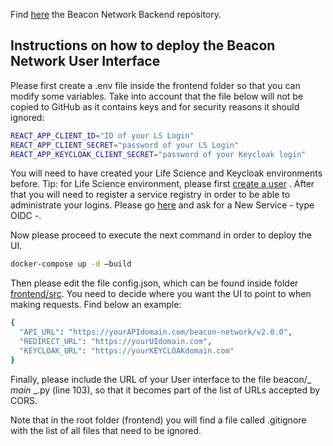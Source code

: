 Find [here](https://github.com/elixir-europe/beacon-network-backend) the Beacon Network Backend repository.

## Instructions on how to deploy the Beacon Network User Interface

Please first create a .env file inside the frontend folder so that you can modify some variables. Take into account that the file below will not be copied to GitHub as it contains keys and for security reasons it should ignored: 

```bash
REACT_APP_CLIENT_ID="ID of your LS Login"
REACT_APP_CLIENT_SECRET="password of your LS Login"
REACT_APP_KEYCLOAK_CLIENT_SECRET="password of your Keycloak login"
```


You will need to have created your Life Science and Keycloak environments before.
Tip: for Life Science environment, please first [create a user](https://lifescience-ri.eu/ls-login/users/how-to-get-and-use-life-science-id.html) . After that you will need to register a service registry in order to be able to administrate your logins. Please go [here](https://services.aai.lifescience-ri.eu/spreg/) and ask for a New Service - type OIDC -.



Now please proceed to execute the next command in order to deploy the UI.
 
 ```bash
docker-compose up -d –build
```

Then please edit the file config.json, which can be found inside folder [frontend/src](https://github.com/elixir-europe/beacon-network-ui/tree/main/frontend/src). You need to decide where you want the UI to point to when making requests. Find below an example:

 ```bash
{
   "API_URL": "https://yourAPIdomain.com/beacon-network/v2.0.0",
   "REDIRECT_URL": "https://yourUIdomain.com",
   "KEYCLOAK_URL": "https://yourKEYCLOAKdomain.com"
 }
```

Finally, please include the URL of your User interface to the file beacon/_ _main_ _.py (line 103), so that it becomes part of the list of URLs accepted by CORS.


Note that in the root folder (frontend) you will find a file called .gitignore with the list of all files that need to be ignored.
